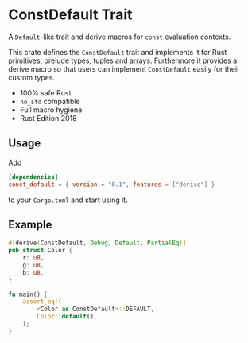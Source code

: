 # ConstDefault Trait

A `Default`-like trait and derive macros for `const` evaluation contexts.

This crate defines the `ConstDefault` trait and implements it for
Rust primitives, prelude types, tuples and arrays. Furthermore it
provides a derive macro so that users can implement `ConstDefault`
easily for their custom types.

- 100% safe Rust
- `no_std` compatible
- Full macro hygiene
- Rust Edition 2018

## Usage

Add
```toml
[dependencies]
const_default = { version = "0.1", features = ["derive"] }
```
to your `Cargo.toml` and start using it.

## Example

```rust
#[derive(ConstDefault, Debug, Default, PartialEq)]
pub struct Color {
    r: u8,
    g: u8,
    b: u8,
}

fn main() {
    assert_eq!(
        <Color as ConstDefault>::DEFAULT,
        Color::default(),
    );
}
```
